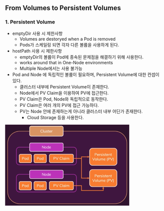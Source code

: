 ## From Volumes to Persistent Volumes

### 1. Persistent Volume

* emptyDir 사용 시 제한사항
    * Volumes are destoryed when a Pod is removed
    * Pods가 스케일링 되면 각자 다른 볼륨을 사용하게 된다.
* hostPath 사용 시 제한사항
    * emptyDir의 볼륨이 Pod에 종속된 문제점을 해결하기 위해 사용한다.
    * works around that in One-Node environments
    * Multiple Node에서는 사용 불가능
* Pod and Node 에 독립적인 볼륨이 필요하며, Persistent Volume에 대한 컨셉이 있다.
    * 클러스터 내부에 Persistent Volume이 존재한다.
    * Node에서 PV Claim을 이용하여 PV에 접근한다.
    * PV Claim은 Pod, Node와 독립적으로 동작한다.
    * PV Claim은 여러 개의 PV에 접근 가능하다.
    * PV는 Node 안에 존재하는게 아니라 클러스터 내부 어딘가 존재한다.
        * Cloud Storage 등을 사용한다.

<img src="../images/from-volume-to-persistent-volumes-1.png" width="80%" />